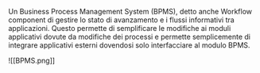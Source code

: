 Un Business Process Management System (BPMS), detto anche Workflow component di gestire lo stato di avanzamento e i flussi informativi tra applicazioni. Questo permette di semplificare le modifiche ai moduli applicativi dovute da modifiche dei processi e permette semplicemente di integrare applicativi esterni dovendosi solo interfacciare al modulo BPMS.

![[BPMS.png]]